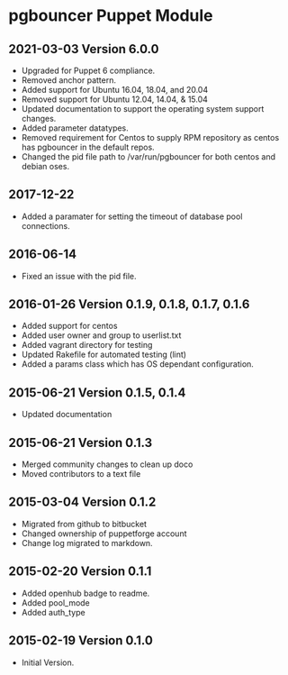 # pgbouncer Puppet Module

## 2021-03-03 Version 6.0.0

- Upgraded for Puppet 6 compliance.
- Removed anchor pattern.
- Added support for Ubuntu 16.04, 18.04, and 20.04
- Removed support for Ubuntu 12.04, 14.04, & 15.04
- Updated documentation to support the operating system support changes.
- Added parameter datatypes.
- Removed requirement for Centos to supply RPM repository as centos has pgbouncer in the default repos.
- Changed the pid file path to /var/run/pgbouncer for both centos and debian oses.

## 2017-12-22

- Added a paramater for setting the timeout of database pool connections.

## 2016-06-14

- Fixed an issue with the pid file.

## 2016-01-26 Version 0.1.9, 0.1.8, 0.1.7, 0.1.6

- Added support for centos
- Added user owner and group to userlist.txt
- Added vagrant directory for testing
- Updated Rakefile for automated testing (lint)
- Added a params class which has OS dependant configuration.

## 2015-06-21 Version 0.1.5, 0.1.4

- Updated documentation

## 2015-06-21 Version 0.1.3

- Merged community changes to clean up doco
- Moved contributors to a text file

## 2015-03-04 Version 0.1.2

- Migrated from github to bitbucket
- Changed ownership of puppetforge account
- Change log migrated to markdown.

## 2015-02-20 Version 0.1.1

- Added openhub badge to readme.
- Added pool_mode
- Added auth_type

## 2015-02-19 Version 0.1.0

- Initial Version.
